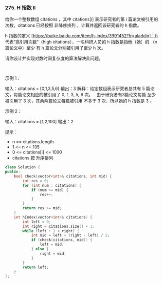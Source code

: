 ### 275. H 指数 II



给你一个整数数组 citations ，其中 citations[i] 表示研究者的第 i 篇论文被引用的次数，citations 已经按照 非降序排列 。计算并返回该研究者的 h 指数。

h 指数的定义 [https://baike.baidu.com/item/h-index/3991452?fr=aladdin]：h 代表“高引用次数”（high citations），一名科研人员的 h 指数是指他（她）的 （n 篇论文中）至少 有 h 篇论文分别被引用了至少 h 次。

请你设计并实现对数时间复杂度的算法解决此问题。

 

示例 1：


输入：citations = [0,1,3,5,6]
输出：3
解释：给定数组表示研究者总共有 5 篇论文，每篇论文相应的被引用了 0, 1, 3, 5, 6 次。
     由于研究者有3篇论文每篇 至少 被引用了 3 次，其余两篇论文每篇被引用 不多于 3 次，所以她的 h 指数是 3 。

示例 2：


输入：citations = [1,2,100]
输出：2




提示：

 * n == citations.length
 * 1 <= n <= 105
 * 0 <= citations[i] <= 1000
 * citations 按 升序排列

```c++
class Solution {
public:
    bool check(vector<int>& citations, int mid) {
        int res = 0;
        for (int num : citations) {
            if (num >= mid) {
                res++;
            }
        }
        return res >= mid;
    }
    int hIndex(vector<int>& citations) {
        int left = 0;
        int right = citations.size() + 1;
        while (left + 1 < right) {
            int mid = left + (right - left) / 2;
            if (check(citations, mid)) {
                left = mid;
            } else {
                right = mid;
            }
        }
        return left;
    }
};
```

